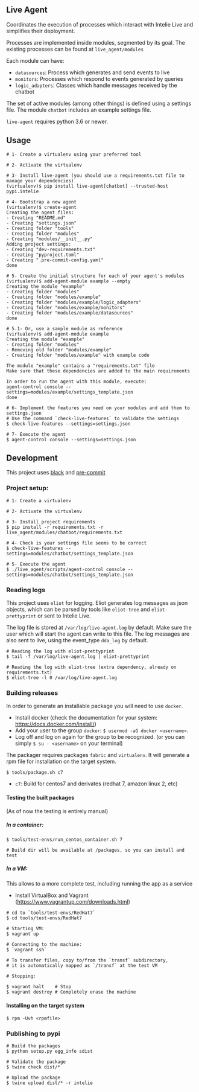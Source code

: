 Live Agent
----------

Coordinates the execution of processes which interact with Intelie Live and simplifies their deployment.

Processes are implemented inside modules, segmented by its goal. The existing processes can be found at `live_agent/modules`

Each module can have:
- `datasources`: Process which generates and send events to live
- `monitors`: Processes which respond to events generated by queries
- `logic_adapters`: Classes which handle messages received by the chatbot

The set of active modules (among other things) is defined using a settings file.
The module `chatbot` includes an example settings file.

`live-agent` requires python 3.6 or newer.


## Usage

```shell
# 1- Create a virtualenv using your preferred tool

# 2- Activate the virtualenv

# 3- Install live-agent (you should use a requirements.txt file to manage your dependencies)
(virtualenv)$ pip install live-agent[chatbot] --trusted-host pypi.intelie

# 4- Bootstrap a new agent
(virtualenv)$ create-agent
Creating the agent files:
- Creating "README.md"
- Creating "settings.json"
- Creating folder "tools"
- Creating folder "modules"
- Creating "modules/__init__.py"
Adding project settings:
- Creating "dev-requirements.txt"
- Creating "pyproject.toml"
- Creating ".pre-commit-config.yaml"
done

# 5- Create the initial structure for each of your agent's modules
(virtualenv)$ add-agent-module example --empty
Creating the module "example"
- Creating folder "modules"
- Creating folder "modules/example"
- Creating folder "modules/example/logic_adapters"
- Creating folder "modules/example/monitors"
- Creating folder "modules/example/datasources"
done

# 5.1- Or, use a sample module as reference
(virtualenv)$ add-agent-module example
Creating the module "example"
- Creating folder "modules"
- Removing old folder "modules/example"
- Creating folder "modules/example" with example code

The module "example" contains a "requirements.txt" file
Make sure that these dependencies are added to the main requirements

In order to run the agent with this module, execute:
agent-control console --settings=modules/example/settings_template.json
done

# 6- Implement the features you need on your modules and add them to settings.json
# Use the command `check-live-features` to validate the settings
$ check-live-features --settings=settings.json

# 7- Execute the agent
$ agent-control console --settings=settings.json

```


## Development

This project uses [black](https://github.com/psf/black) and [pre-commit](https://pre-commit.com/)


### Project setup:


```shell
# 1- Create a virtualenv

# 2- Activate the virtualenv

# 3- Install project requirements
$ pip install -r requirements.txt -r live_agent/modules/chatbot/requirements.txt

# 4- Check is your settings file seems to be correct
$ check-live-features --settings=modules/chatbot/settings_template.json

# 5- Execute the agent
$ ./live_agent/scripts/agent-control console --settings=modules/chatbot/settings_template.json
```

### Reading logs

This project uses `eliot` for logging. Eliot generates log messages as json objects,
which can be parsed by tools like `eliot-tree` and `eliot-prettyprint` or sent to Intelie Live.

The log file is stored at `/var/log/live-agent.log` by default. Make sure the user which will start the agent can write to this file.
The log messages are also sent to live, using the event_type `dda_log` by default.

```shell
# Reading the log with eliot-prettyprint
$ tail -f /var/log/live-agent.log | eliot-prettyprint

# Reading the log with eliot-tree (extra dependency, already on requirements.txt)
$ eliot-tree -l 0 /var/log/live-agent.log
```

### Building releases

In order to generate an installable package you will need to use `docker`.

- Install docker (check the documentation for your system: <https://docs.docker.com/install/>)
- Add your user to the group `docker`: `$ usermod -aG docker <username>`.
- Log off and log on again for the group to be recognized. (or you can simply `$ su - <username>` on your terminal)

The packager requires packages `fabric` and `virtualenv`. It will generate a rpm file for installation on the target system.

```shell
$ tools/package.sh c7
```

- `c7`: Build for centos7 and derivates (redhat 7, amazon linux 2, etc)


#### Testing the built packages

(As of now the testing is entirely manual)

##### In a container:

```shell
$ tools/test-envs/run_centos_container.sh 7

# Build dir will be available at /packages, so you can install and test
```

##### In a VM:

This allows to a more complete test, including running the app as a service

- Install VirtualBox and Vagrant (https://www.vagrantup.com/downloads.html)

```shell
# cd to `tools/test-envs/RedHat7`
$ cd tools/test-envs/RedHat7

# Starting VM:
$ vagrant up

# Connecting to the machine:
$ `vagrant ssh`

# To transfer files, copy to/from the `transf` subdirectory,
# it is automatically mapped as `/transf` at the test VM

# Stopping:

$ vagrant halt    # Stop
$ vagrant destroy # Completely erase the machine
```


#### Installing on the target system

```shell
$ rpm -Uvh <rpmfile>
```

### Publishing to pypi

```
# Build the packages
$ python setup.py egg_info sdist

# Validate the package
$ twine check dist/*

# Upload the package
$ twine upload dist/* -r intelie
```
